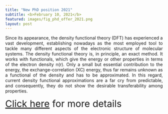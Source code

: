 ```yaml
---
title: "New PhD position 2021"
subtitle: <b>February 10, 2021</b>
featured: images/fig_phd_offer_2021.png
layout: post
---
```


<p ALIGN="justify">Since its appearance, the density functional theory (DFT) has experienced a vast development,
   establishing nowadays as the most employed tool to tackle many different aspects of the electronic
   structure of molecular systems. The density functional theory is, in principle, an exact method. It
   works with functionals, which give the energy or other properties in terms of the electron density
   n(r). Only a small but essential contribution to the energy, the exchange-correlation (XC) energy,
   thus far remains unknown as a functional of the density and has to be approximated. In this regard,
   current density functional approximations are a far cry from predictable, and consequently, they do
   not show the desirable transferability among properties.</p>
   <center ALIGN="justify", style="font-size:30px"><a href="{{ site.baseurl }}/offers/phd_offer_2021.pdf">Click here</a> for more details</center>
